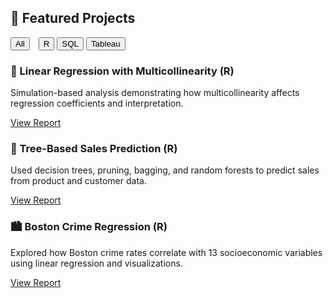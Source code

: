 <h2>📁 Featured Projects</h2>

<!-- Filter Buttons -->
<div style="margin-bottom: 20px;">
  <button onclick="filterProjects('all')" style="margin-right: 10px;">All</button>
  <button onclick="filterProjects('r')">R</button>
  <button onclick="filterProjects('sql')">SQL</button>
  <button onclick="filterProjects('tableau')">Tableau</button>
</div>

<!-- Project Cards -->
<div id="project-container">

  <!-- R Project -->
  <div class="project r" style="margin-bottom: 20px;">
    <h3>📘 Linear Regression with Multicollinearity (R)</h3>
    <p>Simulation-based analysis demonstrating how multicollinearity affects regression coefficients and interpretation.</p>
    <a href="https://sudheeshsreenilayam.github.io/dissect-with-sudheesh/R-Projects/Linear-Regression-Multicollinearity-R/linear_regression_analysis.html">View Report</a>
  </div>

  <div class="project r" style="margin-bottom: 20px;">
    <h3>🌲 Tree-Based Sales Prediction (R)</h3>
    <p>Used decision trees, pruning, bagging, and random forests to predict sales from product and customer data.</p>
    <a href="https://sudheeshsreenilayam.github.io/dissect-with-sudheesh/R-Projects/Tree-Based-Sales-Prediction-R/tree_model_sales.html">View Report</a>
  </div>

  <div class="project r" style="margin-bottom: 20px;">
    <h3>🏙️ Boston Crime Regression (R)</h3>
    <p>Explored how Boston crime rates correlate with 13 socioeconomic variables using linear regression and visualizations.</p>
    <a href="https://sudheeshsreenilayam.github.io/dissect-with-sudheesh/R-Projects/Boston-Crime-Regression-R/boston_crime_regression.html">View Report</a>
  </div>

  <!-- SQL Project -->
  <div class="project sql" style="margin-bottom: 20px; display:none;">
    <h3>🧠 Superstore SQL Insights (SQL)</h3>
    <p>Coming soon: Business-focused SQL queries and KPIs from the Global Superstore dataset.</p>
    <a href="#">Coming Soon</a>
  </div>

  <!-- Tableau Project -->
  <div class="project tableau" style="margin-bottom: 20px; display:none;">
    <h3>📊 Sales Dashboard (Tableau)</h3>
    <p>Interactive Tableau dashboard visualizing regional sales performance and customer segments. Launching soon.</p>
    <a href="#">Coming Soon</a>
  </div>

</div>

<!-- Filtering Script -->
<script>
  function filterProjects(category) {
    const projects = document.querySelectorAll('.project');
    projects.forEach(project => {
      if (category === 'all' || project.classList.contains(category)) {
        project.style.display = 'block';
      } else {
        project.style.display = 'none';
      }
    });
  }
</script>
